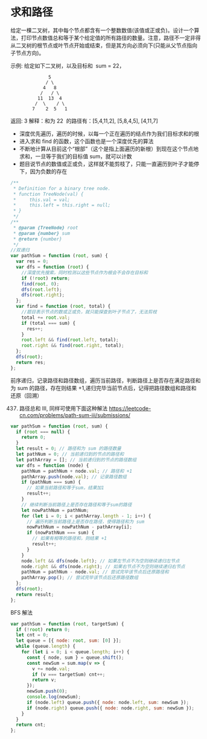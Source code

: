 # 求和路径

给定一棵二叉树，其中每个节点都含有一个整数数值(该值或正或负)。设计一个算法，打印节点数值总和等于某个给定值的所有路径的数量。注意，路径不一定非得从二叉树的根节点或叶节点开始或结束，但是其方向必须向下(只能从父节点指向子节点方向)。

示例:
给定如下二叉树，以及目标和  sum = 22，

```
              5
             / \
            4   8
           /   / \
          11  13  4
         /  \    / \
        7    2  5   1
```

返回: 3
解释：和为 22  的路径有：[5,4,11,2], [5,8,4,5], [4,11,7]

- 深度优先遍历，遍历的时候，以每一个正在遍历的结点作为我们目标求和的根
- 进入求和 find 的函数，这个函数也是一个深度优先的算法
- 不断地计算从目前这个“根部”（这个是指上面遍历的新根）到现在这个节点地求和，一旦等于我们的目标值 sum，就可以计数
- 题目说节点的数值或正或负，这样就不能剪枝了，只能一直遍历到叶子才能停下，因为负数的存在

```js
/**
 * Definition for a binary tree node.
 * function TreeNode(val) {
 *     this.val = val;
 *     this.left = this.right = null;
 * }
 */
/**
 * @param {TreeNode} root
 * @param {number} sum
 * @return {number}
 */
//双递归
var pathSum = function (root, sum) {
  var res = 0;
  var dfs = function (root) {
    //深度优先搜索，同时检测以这些节点作为根会不会存在目标和
    if (!root) return;
    find(root, 0);
    dfs(root.left);
    dfs(root.right);
  };
  var find = function (root, total) {
    //题目表示节点的数或正或负，就只能探查到叶子节点了，无法剪枝
    total += root.val;
    if (total === sum) {
      res++;
    }
    root.left && find(root.left, total);
    root.right && find(root.right, total);
  };
  dfs(root);
  return res;
};
```

前序递归，记录路径和路径数组，遍历当前路径，判断路径上是否存在满足路径和为 sum 的路径，存在则结果 +1,递归完毕当前节点后，记得把路径数组和路径和还原（回溯）

437. 路径总和 III, 同样可使用下面这种解法
     https://leetcode-cn.com/problems/path-sum-iii/submissions/

```js
var pathSum = function (root, sum) {
  if (root === null) {
    return 0;
  }
  let result = 0; // 路径和为 sum 的路径数量
  let pathNum = 0; // 当前递归到的节点的路径和
  let pathArray = []; // 当前递归到的节点的路径数组
  var dfs = function (node) {
    pathNum = pathNum + node.val; // 路径和 +1
    pathArray.push(node.val); // 记录路径数组
    if (pathNum === sum) {
      // 如果当前路径和等于sum，结果加1
      result++;
    }
    // 继续判断当前路径上是否存在路径和等于sum的路径
    let nowPathNum = pathNum;
    for (let i = 0; i < pathArray.length - 1; i++) {
      // 遍历判断当前路径上是否存在路径，使得路径和为 sum
      nowPathNum = nowPathNum - pathArray[i];
      if (nowPathNum === sum) {
        // 如果有相等的路径和，则结果 +1
        result++;
      }
    }
    node.left && dfs(node.left); // 如果左节点不为空则继续递归左节点
    node.right && dfs(node.right); // 如果右节点不为空则继续递归右节点
    pathNum = pathNum - node.val; // 尝试完毕该节点后还原路径和
    pathArray.pop(); // 尝试完毕该节点后还原路径数组
  };
  dfs(root);
  return result;
};
```

BFS 解法

```js
var pathSum = function (root, targetSum) {
  if (!root) return 0;
  let cnt = 0;
  let queue = [{ node: root, sum: [0] }];
  while (queue.length) {
    for (let i = 0; i < queue.length; i++) {
      const { node, sum } = queue.shift();
      const newSum = sum.map(v => {
        v += node.val;
        if (v === targetSum) cnt++;
        return v;
      });
      newSum.push(0);
      console.log(newSum);
      if (node.left) queue.push({ node: node.left, sum: newSum });
      if (node.right) queue.push({ node: node.right, sum: newSum });
    }
  }
  return cnt;
};
```
